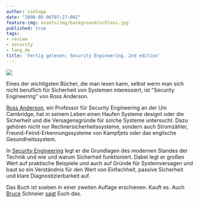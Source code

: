 ```yaml
---
author: isotopp
date: "2008-05-06T07:27:00Z"
feature-img: assets/img/background/schloss.jpg
published: true
tags:
- review
- security
- lang_de
title: 'Fertig gelesen: Security Engineering, 2nd edition'
---
```


![](/uploads/security_engineering_v2.jpg)

Eines der wichtigsten Bücher, die man lesen kann, selbst wenn man sich nicht beruflich für Sicherheit von Systemen interessiert, ist "Security Engineering" von Ross Anderson.

[Ross Anderson](http://en.wikipedia.org/wiki/Ross_Anderson), ein Professor für Security Engineering an der Uni Cambridge, hat in seinem Leben einen Haufen Systeme designt oder die Sicherheit und die Versagensgründe für solche Systeme untersucht.
Dazu gehören nicht nur Rechnersicherheitssysteme, sondern auch Stromzähler, Freund-Feind-Erkennungssysteme von Kampfjets oder das englische Gesundheitssystem.

In 
[Security Engineering](http://www.amazon.com/Security-Engineering-Building-Dependable-Distributed/dp/0470068523) 
legt er die Grundlagen des modernen Standes der Technik und wie und warum Sicherheit funktioniert.
Dabei legt er großen Wert auf praktische Beispiele und auch auf Gründe für Systemversagen und baut so ein Verständnis für den Wert von Einfachheit, passive Sicherheit und klare Diagnostizierbarkeit auf.

Das Buch ist soeben in einer zweiten Auflage erschienen. 
Kauft es. 
Auch 
[Bruce](http://geekz.co.uk/schneierfacts/) Schneier 
[sagt](http://www.schneier.com/blog/archives/2008/05/security_engine.html) Euch das.
